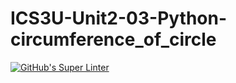 # ICS3U-Unit2-03-Python-circumference_of_circle

[![GitHub's Super Linter](https://github.com/noah-mccaskill/ICS3U-Unit2-03-Python-circumference_of_circle/workflows/GitHub's%20Super%20Linter/badge.svg)](https://github.com/noah-mccaskill/ICS3U-Unit2-03-Python-circumference_of_circle/actions)

